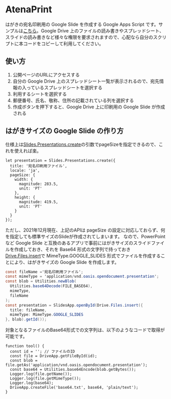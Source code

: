 # AtenaPrint
はがきの宛名印刷用の Google Slide を作成する Google Apps Script です。サンプルは[こちら](https://script.google.com/macros/s/AKfycbx-pa5AcF4_MW_a2W5K9HWNHHgRiiWgL8vEu-skAlQi25T6a4jSvywrVOIruqw_h5bP/exec)。Google Drive 上のファイルの読み書きやスプレッドシート、スライドの読み書きなど様々な権限を要求されますので、心配なら自分のスクリプトに本コードをコピーして利用してください。

## 使い方
1. 公開ページのURLにアクセスする
2. 自分の Google Drive 上のスプレッドシート一覧が表示されるので、宛先情報の入っているスプレッドシートを選択する
3. 利用するシートを選択する
4. 郵便番号、氏名、敬称、住所の記載されている列を選択する
5. 作成ボタンを押下すると、Google Drive 上に印刷用の Google Slide が作成される

## はがきサイズの Google Slide の作り方
仕様上は[Slides.Presentations.create](https://developers.google.com/slides/api/samples/presentation#create_a_new_presentation)の引数でpageSizeを指定できるので、これを使えれば楽。
```javascript:sample
let presentation = Slides.Presentations.create({
  title: '宛名印刷用ファイル',
  locale: 'ja',
  pageSize: {
    width: {
      magnitude: 283.5,
      unit: 'PT'
    },
    height: {
      magnitude: 419.5,
      unit: 'PT'
    }
  }
});
```
ただし、2021年12月現在、上記のAPIは pageSize の設定に対応しておらず、何を指定しても標準サイズのSlideが作成されてしまいます。
なので、PowerPoint など Google Slide と互換のあるアプリで事前にはがきサイズのスライドファイルを作成しておき、それを Base64 形式の文字列で持っておき
[Drive.Files.insert](https://developers.google.com/drive/api/v2/reference/files/insert)で MimeType.GOOGLE_SLIDES 形式でファイルを作成することにより、はがきサイズの Google Slide を作成します。
```javascript:コード.gs
const fileName ='宛名印刷用ファイル';
const mimeType = 'application/vnd.oasis.opendocument.presentation';
const blob = Utilities.newBlob(
  Utilities.base64Decode(FILE_BASE64),
  mimeType,
  fileName
);
const presentation = SlidesApp.openById(Drive.Files.insert({
  title: fileName,
  mimeType: MimeType.GOOGLE_SLIDES
}, blob).getId());
```
対象となるファイルのBase64形式での文字列は、以下のようなコードで取得が可能です。
```javascript:sample
function tool() {
  const id = ''; // ファイルのID
  const file = DriveApp.getFileById(id);
  const blob = file.getAs('application/vnd.oasis.opendocument.presentation');
  const base64 = Utilities.base64Encode(blob.getBytes());
  Logger.log(file.getName());
  Logger.log(file.getMimeType());
  Logger.log(base64);
  DriveApp.createFile('base64.txt', base64, 'plain/text');
}
```
